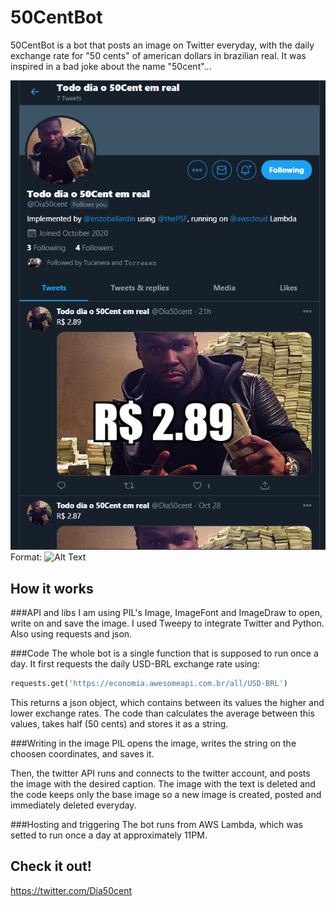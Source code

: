 # 50CentBot
50CentBot is a bot that posts an image on Twitter everyday, with the daily exchange rate for "50 cents" of american dollars in brazilian real.
It was inspired in a bad joke about the name "50cent"...

![Screenshot](/50centbot.png)
Format: ![Alt Text](url)

## How it works
###API and libs
I am using PIL's Image, ImageFont and ImageDraw to open, write on and save the image.
I used Tweepy to integrate Twitter and Python.
Also using requests and json.


###Code
The whole bot is a single function that is supposed to run once a day. It first requests the daily USD-BRL exchange rate using:

```python
requests.get('https://economia.awesomeapi.com.br/all/USD-BRL')
```
This returns a json object, which contains between its values the higher and lower exchange rates.
The code than calculates the average between this values, takes half (50 cents) and stores it as a string.


###Writing in the image
PIL opens the image, writes the string on the choosen coordinates, and saves it.

Then, the twitter API runs and connects to the twitter account, and posts the image with the desired caption.
The image with the text is deleted and the code keeps only the base image so a new image is created, posted and immediately deleted everyday.

###Hosting and triggering
The bot runs from AWS Lambda, which was setted to run once a day at approximately 11PM.

## Check it out!
https://twitter.com/Dia50cent
